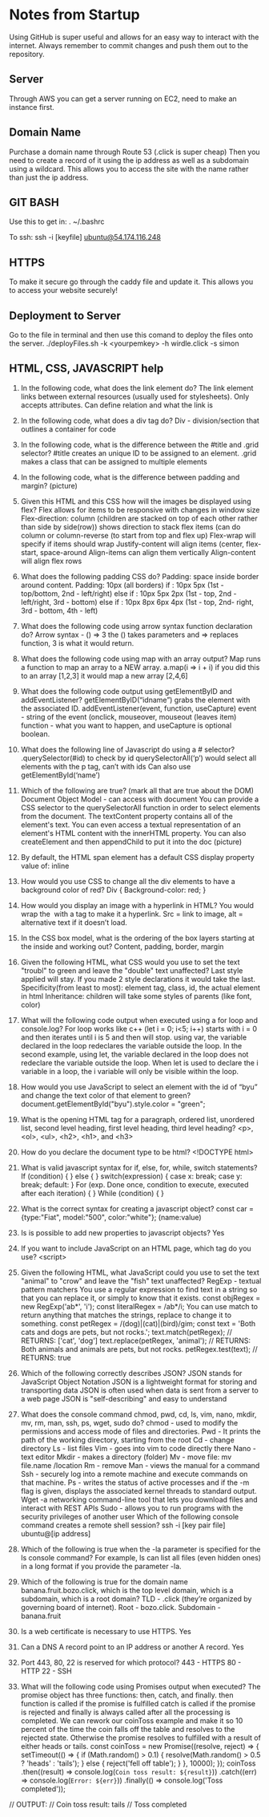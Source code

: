 # Notes from Startup
Using GitHub is super useful and allows for an easy way to interact with the internet. Always remember to commit changes and push them out to the repository.

## Server
Through AWS you can get a server running on EC2, need to make an instance first.

## Domain Name
Purchase a domain name through Route 53 (.click is super cheap)
Then you need to create a record of it using the ip address as well as a subdomain using a wildcard. This allows you to access the site with the name rather than just the ip address.

## GIT BASH
Use this to get in: . ~/.bashrc

To ssh: ssh -i [keyfile] ubuntu@54.174.116.248

## HTTPS
To make it secure go through the caddy file and update it. This allows you to access your website securely!

## Deployment to Server
Go to the file in terminal and then use this comand to deploy the files onto the server.
./deployFiles.sh -k \<yourpemkey\> -h wirdle.click -s simon

## HTML, CSS, JAVASCRIPT help
1. In the following code, what does the link element do?
The link element links between external resources (usually used for stylesheets). Only accepts attributes. Can define relation and what the link is  <link rel="stylesheet" href="styles.css">
2. In the following code,  what does a div tag do?
Div - division/section that outlines a container for code
3. In the following code, what is the difference between the #title and .grid selector?
#title creates an unique ID to be assigned to an element. .grid makes a class that can be assigned to multiple elements
4. In the following code, what is the difference between padding and margin?
(picture)

5. Given this HTML and this CSS how will the images be displayed using flex?
Flex allows for items to be responsive with changes in window size
Flex-direction: column (children are stacked on top of each other rather than side by side(row)) shows direction to stack flex items (can do column or column-reverse (to start from top and flex up)
Flex-wrap will specify if items should wrap
Justify-content will align items (center, flex-start, space-around
Align-items can align them vertically
Align-content will align flex rows
6. What does the following padding CSS do?
Padding: space inside border around content. Padding: 10px (all borders) if : 10px 5px (1st - top/bottom, 2nd - left/right) else if : 10px 5px 2px (1st - top, 2nd - left/right, 3rd - bottom) else if : 10px 8px 6px 4px (1st - top, 2nd- right, 3rd - bottom, 4th - left)
7. What does the following code using arrow syntax function declaration do?
Arrow syntax - () => 3 the () takes parameters and => replaces function, 3 is what it would return.
8. What does the following code using map with an array output?
Map runs a function to map an array to a NEW array. a.map(i => i + i) if you did this to an array [1,2,3] it would map a new array [2,4,6]
9. What does the following code output using getElementByID and addEventListener?
getElementByID(“idname”) grabs the element with the associated ID.
addEventListener(event, function, useCapture) event - string of the event (onclick, mouseover, mouseout (leaves item) function - what you want to happen, and useCapture is optional boolean.
10. What does the following line of Javascript do using a # selector?
.querySelector(#id) to check by id
querySelectorAll(‘p’) would select all elements with the p tag, can’t with ids
Can also use getElementById(‘name’)
11. Which of the following are true? (mark all that are true about the DOM)
Document Object Model - can access with document
You can provide a CSS selector to the querySelectorAll function in order to select elements from the document. The textContent property contains all of the element's text. You can even access a textual representation of an element's HTML content with the innerHTML property. You can also createElement and then appendChild to put it into the doc
(picture)


12. By default, the HTML span element has a default CSS display property value of: 
inline
13. How would you use CSS to change all the div elements to have a background color of red?
Div {
	Background-color: red;
}
14. How would you display an image with a hyperlink in HTML?
You would wrap the <img> with a <a> tag to make it a hyperlink. Src = link to image, alt = alternative text if it doesn’t load.
15. In the CSS box model, what is the ordering of the box layers starting at the inside and working out?
Content, padding, border, margin
16. Given the following HTML, what CSS would you use to set the text "troubl" to green and leave the "double" text unaffected?
Last style applied will stay. If you made 2 style declarations it would take the last. 
Specificity(from least to most): element tag, class, id, the actual element in html
Inheritance: children will take some styles of parents (like font, color)
17. What will the following code output when executed using a for loop and console.log?
For loop works like c++ (let i = 0; i<5; i++) starts with i = 0 and then iterates until i is 5 and then will stop. using var, the variable declared in the loop redeclares the variable outside the loop.
In the second example, using let, the variable declared in the loop does not redeclare the variable outside the loop.
When let is used to declare the i variable in a loop, the i variable will only be visible within the loop.
18. How would you use JavaScript to select an element with the id of “byu” and change the text color of that element to green?
document.getElementById("byu").style.color = "green";
19. What is the opening HTML tag for a paragraph, ordered list, unordered list, second level heading, first level heading, third level heading?
\<p>, \<ol>, \<ul>, \<h2>, \<h1>, and \<h3>
20. How do you declare the document type to be html?
\<!DOCTYPE html>
21. What is valid javascript syntax for if, else, for, while, switch statements?
If (condition) {
} else {
}
switch(expression) {
  case x:
    break;
  case y:
    break;
  default:
}
For (exp. Done once, condition to execute, executed after each iteration) {
}
While (condition) {
}


22. What is the correct syntax for creating a javascript object?
const car = {type:"Fiat", model:"500", color:"white"}; (name:value)
23. Is is possible to add new properties to javascript objects?
Yes
24. If you want to include JavaScript on an HTML page, which tag do you use?
\<script>
25. Given the following HTML, what JavaScript could you use to set the text "animal" to "crow" and leave the "fish" text unaffected?
RegExp - textual pattern matchers 
You use a regular expression to find text in a string so that you can replace it, or simply to know that it exists.
const objRegex = new RegExp('ab*', 'i');
const literalRegex = \/ab\*/i;
You can use match to return anything that matches the strings, replace to change it to something.
const petRegex = /(dog)|(cat)|(bird)/gim;
const text = 'Both cats and dogs are pets, but not rocks.';
text.match(petRegex);
// RETURNS: ['cat', 'dog']
text.replace(petRegex, 'animal');
// RETURNS: Both animals and animals are pets, but not rocks.
petRegex.test(text);
// RETURNS: true
26. Which of the following correctly describes JSON?
JSON stands for JavaScript Object Notation
JSON is a lightweight format for storing and transporting data
JSON is often used when data is sent from a server to a web page
JSON is "self-describing" and easy to understand
27. What does the console command chmod, pwd, cd, ls, vim, nano, mkdir, mv, rm, man, ssh, ps, wget, sudo  do?
chmod -  used to modify the permissions and access mode of files and directories.
Pwd - It prints the path of the working directory, starting from the root
Cd - change directory
Ls - list files
Vim - goes into vim to code directly there
Nano - text editor
Mkdir - makes a directory (folder)
Mv - move file: mv file.name /location
Rm - remove
Man - views the manual for a command
Ssh - securely log into a remote machine and execute commands on that machine.
Ps - writes the status of active processes and if the -m flag is given, displays the associated kernel threads to standard output. 
Wget -a networking command-line tool that lets you download files and interact with REST APIs
Sudo - allows you to run programs with the security privileges of another user
Which of the following console command creates a remote shell session?
ssh -i [key pair file] ubuntu@[ip address]
28. Which of the following is true when the -la parameter is specified for the ls console command?
For example, ls can list all files (even hidden ones) in a long format if you provide the parameter -la.
29. Which of the following is true for the domain name banana.fruit.bozo.click, which is the top level domain, which is a subdomain, which is a root domain?
TLD - .click (they’re organized by governing board of internet). Root - bozo.click. Subdomain - banana.fruit
30. Is a web certificate is necessary to use HTTPS.
Yes
31. Can a DNS A record point to an IP address or another A record.
Yes
32. Port 443, 80, 22 is reserved for which protocol?
443 - HTTPS
80 - HTTP
22 - SSH
33. What will the following code using Promises output when executed?
The promise object has three functions: then, catch, and finally. 
then function is called if the promise is fulfilled
catch is called if the promise is rejected
and finally is always called after all the processing is completed.
We can rework our coinToss example and make it so 10 percent of the time the coin falls off the table and resolves to the rejected state. Otherwise the promise resolves to fulfilled with a result of either heads or tails.
const coinToss = new Promise((resolve, reject) => {
  setTimeout(() => {
    if (Math.random() > 0.1) {
      resolve(Math.random() > 0.5 ? 'heads' : 'tails');
    } else {
      reject('fell off table');
    }
  }, 10000);
});
coinToss
  .then((result) => console.log(`Coin toss result: ${result}`))
  .catch((err) => console.log(`Error: ${err}`))
  .finally(() => console.log('Toss completed'));

// OUTPUT:
//    Coin toss result: tails
//    Toss completed



